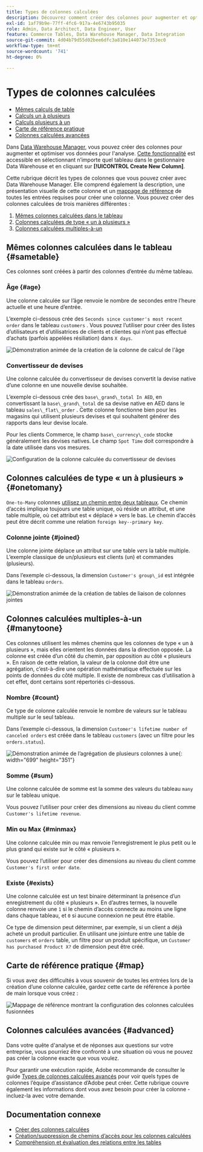 ```yaml
---
title: Types de colonnes calculées
description: Découvrez comment créer des colonnes pour augmenter et optimiser vos données à analyser.
exl-id: 1af79b9e-77ff-4fc6-917a-4e6743b95035
role: Admin, Data Architect, Data Engineer, User
feature: Commerce Tables, Data Warehouse Manager, Data Integration
source-git-commit: 4d04b79d55d02bee6dfc3a810e144073e7353ec0
workflow-type: tm+mt
source-wordcount: '741'
ht-degree: 0%

---
```


# Types de colonnes calculées

* [Mêmes calculs de table](#sametable)
* [Calculs un à plusieurs](#onetomany)
* [Calculs plusieurs à un](#manytoone)
* [Carte de référence pratique](#map)
* [Colonnes calculées avancées](#advanced)

Dans [Data Warehouse Manager](../data-warehouse-mgr/tour-dwm.md), vous pouvez créer des colonnes pour augmenter et optimiser vos données pour l&#39;analyse. [Cette fonctionnalité](../data-warehouse-mgr/creating-calculated-columns.md) est accessible en sélectionnant n’importe quel tableau dans le gestionnaire Data Warehouse et en cliquant sur **[!UICONTROL Create New Column]**.

Cette rubrique décrit les types de colonnes que vous pouvez créer avec Data Warehouse Manager. Elle comprend également la description, une présentation visuelle de cette colonne et un [mappage de référence](#map) de toutes les entrées requises pour créer une colonne. Vous pouvez créer des colonnes calculées de trois manières différentes :

1. [Mêmes colonnes calculées dans le tableau](#sametable)
1. [Colonnes calculées de type « un à plusieurs »](#onetomany)
1. [Colonnes calculées multiples-à-un](#manytoone)

## Mêmes colonnes calculées dans le tableau {#sametable}

Ces colonnes sont créées à partir des colonnes d’entrée du même tableau.

### Âge {#age}

Une colonne calculée sur l’âge renvoie le nombre de secondes entre l’heure actuelle et une heure d’entrée.

L’exemple ci-dessous crée des `Seconds since customer's most recent order` dans le tableau `customers` . Vous pouvez l’utiliser pour créer des listes d’utilisateurs et d’utilisatrices de clients et clientes qui n’ont pas effectué d’achats (parfois appelées résiliation) dans `X days`.

![Démonstration animée de la création de la colonne de calcul de l&#39;âge](../../assets/age.gif)

### Convertisseur de devises

Une colonne calculée du convertisseur de devises convertit la devise native d’une colonne en une nouvelle devise souhaitée.

L’exemple ci-dessous crée des `base\_grand\_total In AED`, en convertissant la `base\_grand\_total` de sa devise native en AED dans le tableau `sales\_flat\_order` . Cette colonne fonctionne bien pour les magasins qui utilisent plusieurs devises et qui souhaitent générer des rapports dans leur devise locale.

Pour les clients Commerce, le champ `base\_currency\_code` stocke généralement les devises natives. Le champ `Spot Time` doit correspondre à la date utilisée dans vos mesures.

![Configuration de la colonne calculée du convertisseur de devises](../../assets/currency_converter.png)

## Colonnes calculées de type « un à plusieurs » {#onetomany}

`One-to-Many` colonnes [utilisez un chemin entre deux tableaux](../../data-analyst/data-warehouse-mgr/create-paths-calc-columns.md). Ce chemin d’accès implique toujours une table unique, où réside un attribut, et une table multiple, où cet attribut est « déplacé » vers le bas. Le chemin d’accès peut être décrit comme une relation `foreign key--primary key`.

### Colonne jointe {#joined}

Une colonne jointe déplace un attribut sur une table *vers* la table multiple. L’exemple classique de un/plusieurs est clients (un) et commandes (plusieurs).

Dans l’exemple ci-dessous, la dimension `Customer's group\_id` est intégrée dans le tableau `orders`.

![Démonstration animée de la création de tables de liaison de colonnes jointes](../../assets/joined_column.gif)

## Colonnes calculées multiples-à-un {#manytoone}

Ces colonnes utilisent les mêmes chemins que les colonnes de type « un à plusieurs », mais elles orientent les données dans la direction opposée. La colonne est créée d’un côté du chemin, par opposition au côté « plusieurs ». En raison de cette relation, la valeur de la colonne doit être une agrégation, c’est-à-dire une opération mathématique effectuée sur les points de données du côté multiple. Il existe de nombreux cas d’utilisation à cet effet, dont certains sont répertoriés ci-dessous.

### Nombre {#count}

Ce type de colonne calculée renvoie le nombre de valeurs sur le tableau multiple *sur* le seul tableau.

Dans l’exemple ci-dessous, la dimension `Customer's lifetime number of canceled orders` est créée dans le tableau `customers` (avec un filtre pour les `orders.status`).

![Démonstration animée de l’agrégation de plusieurs colonnes à une](../../assets/many_to_one.gif){: width="699" height="351"}

### Somme {#sum}

Une colonne calculée de somme est la somme des valeurs du tableau `many` sur le tableau unique.

Vous pouvez l’utiliser pour créer des dimensions au niveau du client comme `Customer's lifetime revenue`.

### Min ou Max {#minmax}

Une colonne calculée min ou max renvoie l’enregistrement le plus petit ou le plus grand qui existe sur le côté « plusieurs ».

Vous pouvez l’utiliser pour créer des dimensions au niveau du client comme `Customer's first order date`.

### Existe {#exists}

Une colonne calculée est un test binaire déterminant la présence d’un enregistrement du côté « plusieurs ». En d’autres termes, la nouvelle colonne renvoie une `1` si le chemin d’accès connecte au moins une ligne dans chaque tableau, et `0` si aucune connexion ne peut être établie.

Ce type de dimension peut déterminer, par exemple, si un client a déjà acheté un produit particulier. En utilisant une jointure entre une table de `customers` et `orders` table, un filtre pour un produit spécifique, un `Customer has purchased Product X?` de dimension peut être créé.

## Carte de référence pratique {#map}

Si vous avez des difficultés à vous souvenir de toutes les entrées lors de la création d’une colonne calculée, gardez cette carte de référence à portée de main lorsque vous créez :

![Mappage de référence montrant la configuration des colonnes calculées fusionnées](../../assets/merged_reference_map.png)

## Colonnes calculées avancées {#advanced}

Dans votre quête d&#39;analyse et de réponses aux questions sur votre entreprise, vous pourriez être confronté à une situation où vous ne pouvez pas créer la colonne exacte que vous voulez.

Pour garantir une exécution rapide, Adobe recommande de consulter le guide [Types de colonnes calculées avancés](../../data-analyst/data-warehouse-mgr/adv-calc-columns.md) pour voir quels types de colonnes l’équipe d’assistance d’Adobe peut créer. Cette rubrique couvre également les informations dont vous avez besoin pour créer la colonne - incluez-la avec votre demande.

## Documentation connexe

* [Créer des colonnes calculées](../../data-analyst/data-warehouse-mgr/creating-calculated-columns.md)
* [Création/suppression de chemins d’accès pour les colonnes calculées](../../data-analyst/data-warehouse-mgr/create-paths-calc-columns.md)
* [Compréhension et évaluation des relations entre les tables](../../data-analyst/data-warehouse-mgr/table-relationships.md)
